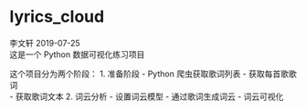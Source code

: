 # lyrics_cloud
李文轩 2019-07-25 \
这是一个 Python 数据可视化练习项目

这个项目分为两个阶段：
    1. 准备阶段
        - Python 爬虫获取歌词列表
        - 获取每首歌歌词   
        - 获取歌词文本
    2. 词云分析
        - 设置词云模型
        - 通过歌词生成词云
        - 词云可视化